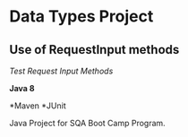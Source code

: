 # Data Types Project
## Use of RequestInput methods

*Test Request Input Methods*


**Java 8**

*Maven
*JUnit

Java Project for SQA Boot Camp Program.

